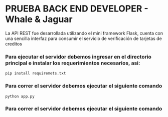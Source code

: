 # PRUEBA BACK END DEVELOPER - Whale & Jaguar

La API REST fue desarrollada utilizando el mini framework Flask, cuenta con una sencilla interfaz para consumir el servicio de verificación de tarjetas de creditos
### Para ejecutar el servidor debemos ingresar en el directorio principal e instalar los requerimientos necesarios, asi:
```
pip install requiremets.txt
```
### Para correr el servidor debemos ejecutar el siguiente comando
```
python app.py
```
### Para correr el servidor debemos ejecutar el siguiente comando
